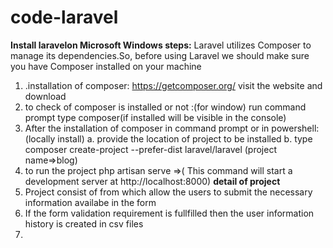 # code-laravel
**Install laravelon Microsoft Windows steps:**
   		Laravel utilizes Composer to manage its dependencies.So, before using Laravel	we should  make sure you have Composer installed on your machine	
1. .installation of composer: https://getcomposer.org/ 	visit the website and download 	
2. to check of composer is installed or not :(for window)
	run command prompt type composer(if installed will be visible in the console)
3. After the installation of composer in command prompt or in powershell:(locally install)
a. provide the location of project to be installed
b. type composer create-project --prefer-dist laravel/laravel (project name=>blog)
4. to run the project
	php artisan serve =>( This command will start a development server at http://localhost:8000)
**detail of project**
1. Project consist of from which allow the users to submit the necessary information availabe in the form
2. If the form validation requirement is fullfilled then the user  information history is created  in csv files
3.


